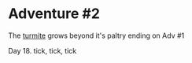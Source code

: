 # Adventure #2

The [turmite](https://github.com/JonKernPA/turmites) grows beyond it's paltry ending on Adv #1

Day 18. tick, tick, tick